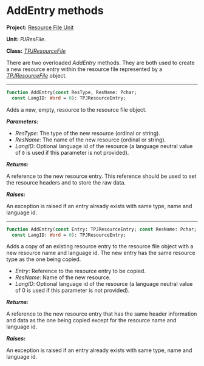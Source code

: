 # AddEntry methods #

**Project:** [Resource File Unit](ResFileUnit.md)

**Unit:** _PJResFile_.

**Class:** _[TPJResourceFile](TPJResourceFile.md)_

There are two overloaded _AddEntry_ methods. They are both used to create a new resource entry within the resource file represented by a _[TPJResourceFile](TPJResourceFile.md)_ object.


---


```pascal
function AddEntry(const ResType, ResName: Pchar;
  const LangID: Word = 0): TPJResourceEntry;
```

Adds a new, empty, resource to the resource file object.

**_Parameters:_**

  * _ResType_: The type of the new resource (ordinal or string).
  * _ResName_: The name of the new resource (ordinal or string).
  * _LangID_: Optional language id of the resource (a language neutral value of `0` is used if this parameter is not provided).

**_Returns:_**

A reference to the new resource entry. This reference should be used to set the resource headers and to store the raw data.

**_Raises:_**

An exception is raised if an entry already exists with same type, name and language id.


---


```pascal
function AddEntry(const Entry: TPJResourceEntry; const ResName: Pchar;
  const LangID: Word = 0): TPJResourceEntry;
```

Adds a copy of an existing resource entry to the resource file object with a new resource name and language id. The new entry has the same resource type as the one being copied.

  * _Entry_: Reference to the resource entry to be copied.
  * _ResName_: Name of the new resource.
  * _LangID_: Optional language id of the resource (a language neutral value of 0 is used if this parameter is not provided).

**_Returns:_**

A reference to the new resource entry that has the same header information and data as the one being copied except for the resource name and language id.

**_Raises:_**

An exception is raised if an entry already exists with same type, name and language id.